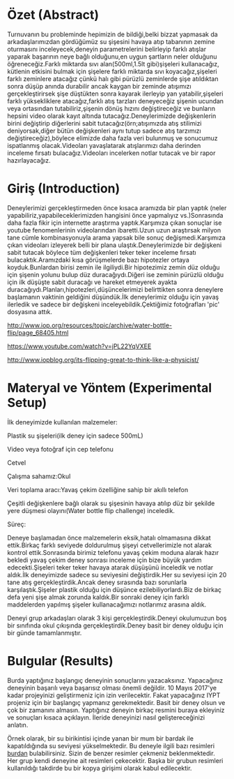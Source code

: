 # Özet (Abstract)
Turnuvanın bu probleminde hepimizin de bildiği,belki bizzat yapmasak da arkadaşlarımızdan gördüğümüz su şişesini havaya atıp tabanının zemine oturmasını inceleyecek,deneyin parametrelerini belirleyip farklı atışlar yaparak başarının neye bağlı olduğunu,en uygun şartların neler olduğunu öğreneceğiz.Farklı miktarda sıvı alan(500ml,1.5lt gibi)şişeleri kullanacağız, kütlenin etkisini bulmak için şişelere farklı miktarda sıvı koyacağız,şişeleri farklı zeminlere atacağız çünkü halı gibi pürüzlü zeminlerde şişe atıldıktan sonra düşüp anında durabilir ancak kaygan bir zeminde atışımızı gerçekleştirirsek şişe düştükten sonra kayarak ilerleyip yan yatabilir,şişeleri farklı yüksekliklere atacağız,farklı atış tarzları deneyeceğiz şişenin ucundan veya ortasından tutabiliriz,şişenin dönüş hızını değiştireceğiz ve bunların hepsini video olarak kayıt altında tutacağız.Deneylerimizde değişkenlerin birini değiştirip diğerlerini sabit tutacağız(örn;atışımızda atış stilimizi deniyorsak,diğer bütün değişkenleri aynı tutup sadece atış tarzımızı değiştireceğiz),böylece elimizde daha fazla veri bulunmuş ve sonucumuz ispatlanmış olacak.Videoları yavaşlatarak atışlarımızı daha derinden inceleme fırsatı bulacağız.Videoları incelerken notlar tutacak ve bir rapor hazırlayacağız.
# Giriş (Introduction)
Deneylerimizi gerçekleştirmeden önce kısaca aramızda bir plan yaptık (neler yapabiliriz,yapabileceklerimizden hangisini önce yapmalıyız vs.)Sonrasında daha fazla fikir için internette araştırma yaptık.Karşımıza çıkan sonuçlar ise youtube fenomenlerinin videolarından ibaretti.Uzun uzun araştırsak milyon tane cümle kombinasyonuyla arama yapsak bile  sonuç değişmedi.Karşımıza çıkan videoları izleyerek belli bir plana ulaştık.Deneylerimizde bir değişkeni sabit tutacak böylece tüm değişkenleri teker teker inceleme fırsatı bulacaktık.Aramızdaki kısa görüşmelerde bazı hipotezler ortaya koyduk.Bunlardan birisi zemin ile ilgiliydi.Bir hipotezimiz zemin düz olduğu için şişenin yolunu bulup düz duracağıydı.Diğeri ise zeminin pürüzlü olduğu için ilk düşüşte sabit duracağı ve hareket etmeyerek ayakta duracağıydı.Planları,hipotezleri,düşüncelerimizi belirttikten sonra deneylere başlamanın vaktinin geldiğini düşündük.İlk deneylerimiz olduğu için yavaş ilerledik ve sadece bir değişkeni inceleyebildik.Çektiğimiz fotoğrafları 'pic' dosyasına attık.

http://www.iop.org/resources/topic/archive/water-bottle-flip/page_68405.html

https://www.youtube.com/watch?v=jPL22YqVXEE

http://www.iopblog.org/its-flipping-great-to-think-like-a-physicist/

# Materyal ve Yöntem (Experimental Setup)
İlk deneyimizde kullanılan malzemeler:

Plastik su şişeleri(ilk deney için sadece 500mL)

Video veya fotoğraf için cep telefonu

Cetvel

Çalışma sahamız:Okul

Veri toplama aracı:Yavaş çekim özelliğine sahip bir akıllı telefon

Çeşitli değişkenlere bağlı olarak su şişesinin havaya atılıp düz bir şekilde yere düşmesi olayını(Water bottle flip challenge) inceledik.

Süreç:

Deneye başlamadan önce malzemelerin eksik,hatalı olmamasına dikkat ettik.Birkaç farklı seviyede doldurulmuş şişeyi cetvellerimizle not alarak kontrol ettik.Sonrasında birimiz telefonu yavaş çekim moduna alarak hazır bekledi yavaş çekim deney sonrası inceleme için bize büyük yardım edecekti.Şişeleri teker teker havaya atarak düşüşünü inceledik ve notlar aldık.İlk deneyimizde sadece su seviyesini değiştirdik.Her su seviyesi için 20 tane atış gerçekleştirdik.Ancak deney sırasında bazı sorunlarla karşılaştık.Şişeler plastik olduğu için düşünce ezilebiliyorlardı.Biz de birkaç defa yeni şişe almak zorunda kaldık.Bir sonraki deney için farklı maddelerden yapılmış şişeler kullanacağımızı notlarımız arasına aldık.

Deneyi grup arkadaşları olarak 3 kişi gerçekleştirdik.Deneyi okulumuzun boş bir sınıfında okul çıkışında gerçekleştirdik.Deney basit bir deney olduğu için bir günde tamamlanmıştır.

# Bulgular (Results)
Burda yaptığınız başlangıç deneyinin sonuçlarını yazacaksınız. Yapacağınız deneyinin başarılı veya başarısız olması önemli değildir. 10 Mayıs 2017'ye kadar projeyinizi geliştirmeniz için izin verilecektir. Fakat yapacağınız IYPT projeniz için bir başlangıç yapmanız gerekmektedir. Basit bir deney olsun ve çok bir zamanını almasın. Yaptığınız deneyin birkaç resmini buraya ekleyiniz ve sonuçları kısaca açıklayın. İleride deneyinizi nasıl geliştereceğinizi anlatın. 

Örnek olarak, bir su birikintisi içinde yanan bir mum bir bardak ile kapatıldığında su seviyesi yükselmektedir. Bu deneyle ilgili bazı resimleri [burdan](https://www.stevespanglerscience.com/lab/experiments/why-does-the-water-rise/) bulabilirsiniz. Sizin de benzer resimler çekmeniz beklenmektedir. Her grup kendi deneyine ait resimleri çekecektir. Başka bir grubun resimleri kullanıldığı takdirde bu bir kopya girişimi olarak kabul edilecektir. 

